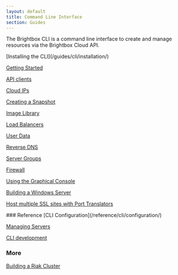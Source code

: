 ```yaml
---
layout: default
title: Command Line Interface
section: Guides
---
```


The Brightbox CLI is a command line interface to create and manage
resources via the Brightbox Cloud API.

<div class="grid_11 alpha" markdown="1">
[Installing the CLI](/guides/cli/installation/)

[Getting Started](/guides/cli/getting-started/)

[API clients](/guides/cli/api-clients/)

[Cloud IPs](/guides/cli/cloud-ips/)

[Creating a Snapshot](/guides/cli/create-a-snapshot/)

[Image Library](/guides/cli/image-library/)

[Load Balancers](/guides/cli/load-balancers/)

[User Data](/guides/cli/user-data/)

[Reverse DNS](/guides/cli/reverse-dns/)

[Server Groups](/guides/cli/server-groups/)

[Firewall](/guides/cli/firewall/)

[Using the Graphical Console](/guides/cli/graphical-console/)

[Building a Windows Server](/guides/cli/windows-servers/)

[Host multiple SSL sites with Port Translators](/guides/cli/port-translation/)
</div>

<div class="grid_11 prefix_2" markdown="1">
### Reference
[CLI Configuration](/reference/cli/configuration/)

[Managing Servers](/reference/cli/servers/)

[CLI development](/reference/cli/development/)

### More
[Building a Riak Cluster](/guides/cli/riak-cluster/)
</div>
